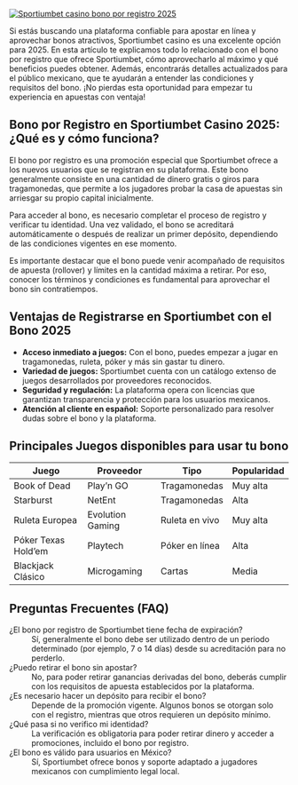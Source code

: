 [![Sportiumbet casino bono por registro 2025](https://123-caf.pages.dev/gitsignup.png)](https://vrmoo.ru/Bt82HjjY)

<p>Si estás buscando una plataforma confiable para apostar en línea y aprovechar bonos atractivos, Sportiumbet casino es una excelente opción para 2025. En esta artículo te explicamos todo lo relacionado con el bono por registro que ofrece Sportiumbet, cómo aprovecharlo al máximo y qué beneficios puedes obtener. Además, encontrarás detalles actualizados para el público mexicano, que te ayudarán a entender las condiciones y requisitos del bono. ¡No pierdas esta oportunidad para empezar tu experiencia en apuestas con ventaja!</p>  <h2>Bono por Registro en Sportiumbet Casino 2025: ¿Qué es y cómo funciona?</h2> <p>El bono por registro es una promoción especial que Sportiumbet ofrece a los nuevos usuarios que se registran en su plataforma. Este bono generalmente consiste en una cantidad de dinero gratis o giros para tragamonedas, que permite a los jugadores probar la casa de apuestas sin arriesgar su propio capital inicialmente.</p> <p>Para acceder al bono, es necesario completar el proceso de registro y verificar tu identidad. Una vez validado, el bono se acreditará automáticamente o después de realizar un primer depósito, dependiendo de las condiciones vigentes en ese momento.</p> <p>Es importante destacar que el bono puede venir acompañado de requisitos de apuesta (rollover) y límites en la cantidad máxima a retirar. Por eso, conocer los términos y condiciones es fundamental para aprovechar el bono sin contratiempos.</p>  <h2>Ventajas de Registrarse en Sportiumbet con el Bono 2025</h2> <ul> <li><strong>Acceso inmediato a juegos:</strong> Con el bono, puedes empezar a jugar en tragamonedas, ruleta, póker y más sin gastar tu dinero.</li> <li><strong>Variedad de juegos:</strong> Sportiumbet cuenta con un catálogo extenso de juegos desarrollados por proveedores reconocidos.</li> <li><strong>Seguridad y regulación:</strong> La plataforma opera con licencias que garantizan transparencia y protección para los usuarios mexicanos.</li> <li><strong>Atención al cliente en español:</strong> Soporte personalizado para resolver dudas sobre el bono y la plataforma.</li> </ul>  <h2>Principales Juegos disponibles para usar tu bono</h2> <table> <thead> <tr> <th>Juego</th> <th>Proveedor</th> <th>Tipo</th> <th>Popularidad</th> </tr> </thead> <tbody> <tr> <td>Book of Dead</td> <td>Play’n GO</td> <td>Tragamonedas</td> <td>Muy alta</td> </tr> <tr> <td>Starburst</td> <td>NetEnt</td> <td>Tragamonedas</td> <td>Alta</td> </tr> <tr> <td>Ruleta Europea</td> <td>Evolution Gaming</td> <td>Ruleta en vivo</td> <td>Muy alta</td> </tr> <tr> <td>Póker Texas Hold’em</td> <td>Playtech</td> <td>Póker en línea</td> <td>Alta</td> </tr> <tr> <td>Blackjack Clásico</td> <td>Microgaming</td> <td>Cartas</td> <td>Media</td> </tr> </tbody> </table>  <h2>Preguntas Frecuentes (FAQ)</h2> <dl> <dt>¿El bono por registro de Sportiumbet tiene fecha de expiración?</dt> <dd>Sí, generalmente el bono debe ser utilizado dentro de un periodo determinado (por ejemplo, 7 o 14 días) desde su acreditación para no perderlo.</dd>  <dt>¿Puedo retirar el bono sin apostar?</dt> <dd>No, para poder retirar ganancias derivadas del bono, deberás cumplir con los requisitos de apuesta establecidos por la plataforma.</dd>  <dt>¿Es necesario hacer un depósito para recibir el bono?</dt> <dd>Depende de la promoción vigente. Algunos bonos se otorgan solo con el registro, mientras que otros requieren un depósito mínimo.</dd>  <dt>¿Qué pasa si no verifico mi identidad?</dt> <dd>La verificación es obligatoria para poder retirar dinero y acceder a promociones, incluido el bono por registro.</dd>  <dt>¿El bono es válido para usuarios en México?</dt> <dd>Sí, Sportiumbet ofrece bonos y soporte adaptado a jugadores mexicanos con cumplimiento legal local.</dd> </dl>